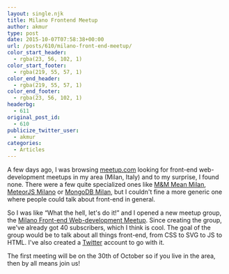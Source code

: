 ```yaml
---
layout: single.njk
title: Milano Frontend Meetup
author: akmur
type: post
date: 2015-10-07T07:58:38+00:00
url: /posts/610/milano-front-end-meetup/
color_start_header:
  - rgba(23, 56, 102, 1)
color_start_footer:
  - rgba(219, 55, 57, 1)
color_end_header:
  - rgba(219, 55, 57, 1)
color_end_footer:
  - rgba(23, 56, 102, 1)
headerbg:
  - 611
original_post_id:
  - 610
publicize_twitter_user:
  - akmur
categories:
  - Articles
---
```


A few days ago, I was browsing [meetup.com][1] looking for front-end web-development meetups in my area (Milan, Italy) and to my surprise, I found none. There were a few quite specialized ones like [M&M Mean Milan][2], [MeteorJS Milano][3] or [MongoDB Milan][4], but I couldn't fine a more generic one where people could talk about front-end in general.

So I was like &#8220;What the hell, let's do it!&#8221; and I opened a new meetup group, the [Milano Front-end Web-development Meetup][5]. Since creating the group, we've already got 40 subscribers, which I think is cool.
The goal of the group would be to talk about all things front-end, from CSS to SVG to JS to HTML. I've also created a [Twitter][6] account to go with it.

The first meeting will be on the 30th of October so if you live in the area, then by all means join us!

[1]: http://www.meetup.com/
[2]: http://www.meetup.com/MM-MeanMilan/
[3]: http://www.meetup.com/Meteor-Milano/
[4]: http://www.meetup.com/MongoDB-Milan/
[5]: http://www.meetup.com/Milano-Front-end-Web-Development-Meetup/
[6]: https://twitter.com/frontendmilano
